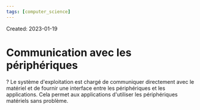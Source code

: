 ```yaml
---
tags: [computer_science] 
---
```

Created: 2023-01-19

# Communication avec les périphériques
?
Le système d'exploitation est chargé de communiquer directement avec le matériel et de fournir une interface entre les périphériques et les applications. Cela permet aux applications d'utiliser les périphériques matériels sans
problème.
<!--SR:!2023-03-15,26,250-->